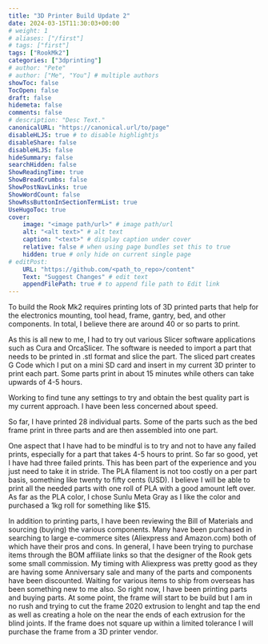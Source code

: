 ```yaml
---
title: "3D Printer Build Update 2"
date: 2024-03-15T11:30:03+00:00
# weight: 1
# aliases: ["/first"]
# tags: ["first"]
tags: ["RookMk2"]
categories: ["3dprinting"]
# author: "Pete"
# author: ["Me", "You"] # multiple authors
showToc: false
TocOpen: false
draft: false
hidemeta: false
comments: false
# description: "Desc Text."
canonicalURL: "https://canonical.url/to/page"
disableHLJS: true # to disable highlightjs
disableShare: false
disableHLJS: false
hideSummary: false
searchHidden: false
ShowReadingTime: true
ShowBreadCrumbs: false
ShowPostNavLinks: true
ShowWordCount: false
ShowRssButtonInSectionTermList: true
UseHugoToc: true
cover:
    image: "<image path/url>" # image path/url
    alt: "<alt text>" # alt text
    caption: "<text>" # display caption under cover
    relative: false # when using page bundles set this to true
    hidden: true # only hide on current single page
# editPost:
    URL: "https://github.com/<path_to_repo>/content"
    Text: "Suggest Changes" # edit text
    appendFilePath: true # to append file path to Edit link
---
```

To build the Rook Mk2 requires printing lots of 3D printed parts that help for the electronics mounting, tool head, frame, gantry, bed, and other components. In total, I believe there are around 40 or so parts to print. 

As this is all new to me, I had to try out various Slicer software applications such as Cura and OrcaSlicer. The software is needed to import a part that needs to be printed in .stl format and slice the part. The sliced part creates G Code which I put on a mini SD card and insert in my current 3D printer to print each part. Some parts print in about 15 minutes while others can take upwards of 4-5 hours.

Working to find tune any settings to try and obtain the best quality part is my current approach. I have been less concerned about speed.

So far, I have printed 28 individual parts. Some of the parts such as the bed frame print in three parts and are then assembled into one part.

One aspect that I have had to be mindful is to try and not to have any failed prints, especially for a part that takes 4-5 hours to print. So far so good, yet I have had three failed prints. This has been part of the experience and you just need to take it in stride. The PLA filament is not too costly on a per part basis, something like twenty to fifty cents (USD). I believe I will be able to print all the needed parts with one roll of PLA with a good amount left over. As far as the PLA color, I chose Sunlu Meta Gray as I like the color and purchased a 1kg roll for something like $15.

In addition to printing parts, I have been reviewing the Bill of Materials and sourcing (buying) the various components. Many have been purchased in searching to large e-commerce sites (Aliexpress and Amazon.com) both of which have their pros and cons. In general, I have been trying to purchase items through the BOM affiliate links so that the designer of the Rook gets some small commission. My timing with Aliexpress was pretty good as they are having some Anniversary sale and many of the parts and components have been discounted. Waiting for various items to ship from overseas has been something new to me also. 
So right now, I have been printing parts and buying parts. At some point, the frame will start to be build but I am in no rush and trying to cut the frame 2020 extrusion to lenght and tap the end as well as creating a hole on the near the ends of each extrusion for the blind joints. If the frame does not square up within a limited tolerance I will purchase the frame from a 3D printer vendor.
